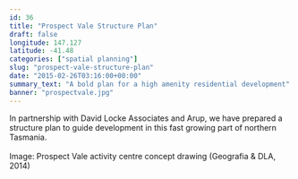 ```yaml
---
id: 36
title: "Prospect Vale Structure Plan"
draft: false
longitude: 147.127
latitude: -41.48
categories: ["spatial planning"]
slug: "prospect-vale-structure-plan"
date: "2015-02-26T03:16:00+00:00"
summary_text: "A bold plan for a high amenity residential development"
banner: "prospectvale.jpg"
---
```


<span><div>In partnership with David Locke Associates and Arup, we have prepared a structure plan to guide development in this fast growing part of northern Tasmania.</div><div><br></div><span class="wysiwyg-color-silver">Image: Prospect Vale activity centre&nbsp;concept drawing (Geografia &amp; DLA, 2014)</span><br><br></span>
